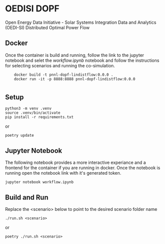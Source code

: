 # OEDISI DOPF
Open Energy Data Initiative - Solar Systems Integration Data and Analytics (OEDI-SI) Distributed Optimal Power Flow

## Docker

Once the container is build and running, follow the link to the jupyter notebook and selet the *workflow.ipynb* notebook and follow the instructions for selecting scenarios and running the co-simulation.

```shell
    docker build -t pnnl-dopf-lindistflow:0.0.0 .
    docker run -it -p 8888:8888 pnnl-dopf-lindistflow:0.0.0
```
#
 
## Setup

```shell
python3 -m venv .venv
source .venv/bin/activate
pip install -r requirements.txt
```

or 

```shell
poetry update
```


## Jupyter Notebook
The following notebook provides a more interactive experiance and a frontend for the container if you are running in docker. Once the notebook is running open the notebook link with it's generated token.


```shell
jupyter notebook workflow.ipynb
```

## Build and Run
Replace the \<scenario\> below to point to the desired scenario folder name

```shell
./run.sh <scenario>
```

or 


```shell
poetry ./run.sh <scenario>
```
